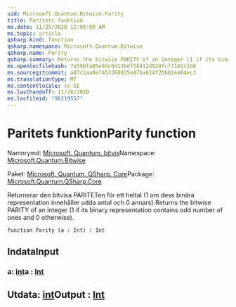 ```yaml
---
uid: Microsoft.Quantum.Bitwise.Parity
title: Paritets funktion
ms.date: 11/25/2020 12:00:00 AM
ms.topic: article
qsharp.kind: function
qsharp.namespace: Microsoft.Quantum.Bitwise
qsharp.name: Parity
qsharp.summary: Returns the bitwise PARITY of an integer (1 if its binary representation contains odd number of ones and 0 otherwise).
ms.openlocfilehash: 7a590fa05e8dc0d13bdf58412d928fcf7141c1b0
ms.sourcegitcommit: a87c1aa8e7453360025e47ba614f25b02ea84ec3
ms.translationtype: MT
ms.contentlocale: sv-SE
ms.lasthandoff: 11/26/2020
ms.locfileid: "96219557"
---
```

# <a name="parity-function"></a><span data-ttu-id="069e3-102">Paritets funktion</span><span class="sxs-lookup"><span data-stu-id="069e3-102">Parity function</span></span>

<span data-ttu-id="069e3-103">Namnrymd: [Microsoft. Quantum. bitvis](xref:Microsoft.Quantum.Bitwise)</span><span class="sxs-lookup"><span data-stu-id="069e3-103">Namespace: [Microsoft.Quantum.Bitwise](xref:Microsoft.Quantum.Bitwise)</span></span>

<span data-ttu-id="069e3-104">Paket: [Microsoft. Quantum. QSharp. Core](https://nuget.org/packages/Microsoft.Quantum.QSharp.Core)</span><span class="sxs-lookup"><span data-stu-id="069e3-104">Package: [Microsoft.Quantum.QSharp.Core](https://nuget.org/packages/Microsoft.Quantum.QSharp.Core)</span></span>


<span data-ttu-id="069e3-105">Returnerar den bitvisa PARITETen för ett heltal (1 om dess binära representation innehåller udda antal och 0 annars).</span><span class="sxs-lookup"><span data-stu-id="069e3-105">Returns the bitwise PARITY of an integer (1 if its binary representation contains odd number of ones and 0 otherwise).</span></span>

```qsharp
function Parity (a : Int) : Int
```


## <a name="input"></a><span data-ttu-id="069e3-106">Indata</span><span class="sxs-lookup"><span data-stu-id="069e3-106">Input</span></span>

### <a name="a--int"></a><span data-ttu-id="069e3-107">a: [int](xref:microsoft.quantum.lang-ref.int)</span><span class="sxs-lookup"><span data-stu-id="069e3-107">a : [Int](xref:microsoft.quantum.lang-ref.int)</span></span>





## <a name="output--int"></a><span data-ttu-id="069e3-108">Utdata: [int](xref:microsoft.quantum.lang-ref.int)</span><span class="sxs-lookup"><span data-stu-id="069e3-108">Output : [Int](xref:microsoft.quantum.lang-ref.int)</span></span>


